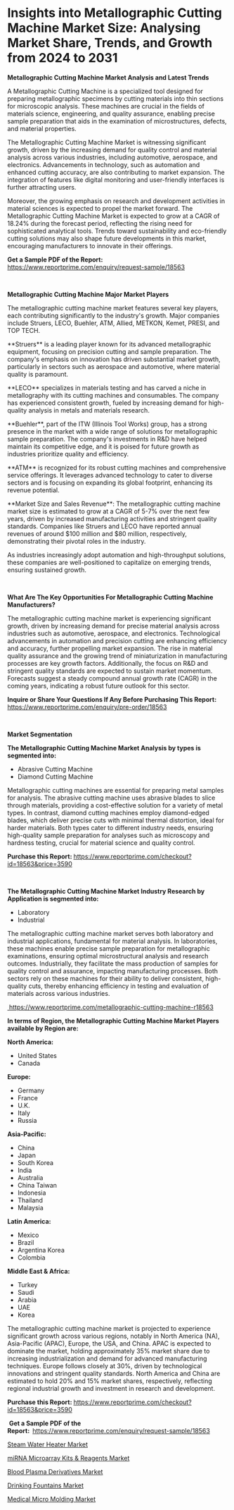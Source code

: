 <p><h1>Insights into Metallographic Cutting Machine Market Size: Analysing Market Share, Trends, and Growth from 2024 to 2031</h1></p><p><strong>Metallographic Cutting Machine Market Analysis and Latest Trends</strong></p>
<p><p>A Metallographic Cutting Machine is a specialized tool designed for preparing metallographic specimens by cutting materials into thin sections for microscopic analysis. These machines are crucial in the fields of materials science, engineering, and quality assurance, enabling precise sample preparation that aids in the examination of microstructures, defects, and material properties.</p><p>The Metallographic Cutting Machine Market is witnessing significant growth, driven by the increasing demand for quality control and material analysis across various industries, including automotive, aerospace, and electronics. Advancements in technology, such as automation and enhanced cutting accuracy, are also contributing to market expansion. The integration of features like digital monitoring and user-friendly interfaces is further attracting users.</p><p>Moreover, the growing emphasis on research and development activities in material sciences is expected to propel the market forward. The Metallographic Cutting Machine Market is expected to grow at a CAGR of 18.24% during the forecast period, reflecting the rising need for sophisticated analytical tools. Trends toward sustainability and eco-friendly cutting solutions may also shape future developments in this market, encouraging manufacturers to innovate in their offerings.</p></p>
<p><strong>Get a Sample PDF of the Report:&nbsp;</strong> <a href="https://www.reportprime.com/enquiry/request-sample/18563?utm_campaign=24&utm_medium=2&utm_source=Github&utm_content=ia&utm_term=21112024&utm_id=metallographic-cutting-machine">https://www.reportprime.com/enquiry/request-sample/18563</a></p>
<p>&nbsp;</p>
<p><strong>Metallographic Cutting Machine Major Market Players</strong></p>
<p><p>The metallographic cutting machine market features several key players, each contributing significantly to the industry's growth. Major companies include Struers, LECO, Buehler, ATM, Allied, METKON, Kemet, PRESI, and TOP TECH.</p><p>**Struers** is a leading player known for its advanced metallographic equipment, focusing on precision cutting and sample preparation. The company's emphasis on innovation has driven substantial market growth, particularly in sectors such as aerospace and automotive, where material quality is paramount. </p><p>**LECO** specializes in materials testing and has carved a niche in metallography with its cutting machines and consumables. The company has experienced consistent growth, fueled by increasing demand for high-quality analysis in metals and materials research.</p><p>**Buehler**, part of the ITW (Illinois Tool Works) group, has a strong presence in the market with a wide range of solutions for metallographic sample preparation. The company's investments in R&D have helped maintain its competitive edge, and it is poised for future growth as industries prioritize quality and efficiency.</p><p>**ATM** is recognized for its robust cutting machines and comprehensive service offerings. It leverages advanced technology to cater to diverse sectors and is focusing on expanding its global footprint, enhancing its revenue potential.</p><p>**Market Size and Sales Revenue**: The metallographic cutting machine market size is estimated to grow at a CAGR of 5-7% over the next few years, driven by increased manufacturing activities and stringent quality standards. Companies like Struers and LECO have reported annual revenues of around $100 million and $80 million, respectively, demonstrating their pivotal roles in the industry. </p><p>As industries increasingly adopt automation and high-throughput solutions, these companies are well-positioned to capitalize on emerging trends, ensuring sustained growth.</p></p>
<p>&nbsp;</p>
<p><strong>What Are The Key Opportunities For Metallographic Cutting Machine Manufacturers?</strong></p>
<p><p>The metallographic cutting machine market is experiencing significant growth, driven by increasing demand for precise material analysis across industries such as automotive, aerospace, and electronics. Technological advancements in automation and precision cutting are enhancing efficiency and accuracy, further propelling market expansion. The rise in material quality assurance and the growing trend of miniaturization in manufacturing processes are key growth factors. Additionally, the focus on R&D and stringent quality standards are expected to sustain market momentum. Forecasts suggest a steady compound annual growth rate (CAGR) in the coming years, indicating a robust future outlook for this sector.</p></p>
<p><strong>Inquire or Share Your Questions If Any Before Purchasing This Report:</strong> <a href="https://www.reportprime.com/enquiry/pre-order/18563?utm_campaign=24&utm_medium=2&utm_source=Github&utm_content=ia&utm_term=21112024&utm_id=metallographic-cutting-machine">https://www.reportprime.com/enquiry/pre-order/18563</a></p>
<p>&nbsp;</p>
<p><strong>Market Segmentation</strong></p>
<p><strong>The Metallographic Cutting Machine Market Analysis by types is segmented into:</strong></p>
<p><ul><li>Abrasive Cutting Machine</li><li>Diamond Cutting Machine</li></ul></p>
<p><p>Metallographic cutting machines are essential for preparing metal samples for analysis. The abrasive cutting machine uses abrasive blades to slice through materials, providing a cost-effective solution for a variety of metal types. In contrast, diamond cutting machines employ diamond-edged blades, which deliver precise cuts with minimal thermal distortion, ideal for harder materials. Both types cater to different industry needs, ensuring high-quality sample preparation for analyses such as microscopy and hardness testing, crucial for material science and quality control.</p></p>
<p><strong>Purchase this Report:&nbsp;</strong><a href="https://www.reportprime.com/checkout?id=18563&price=3590&utm_campaign=24&utm_medium=2&utm_source=Github&utm_content=ia&utm_term=21112024&utm_id=metallographic-cutting-machine">https://www.reportprime.com/checkout?id=18563&price=3590</a></p>
<p>&nbsp;</p>
<p><strong>The Metallographic Cutting Machine Market Industry Research by Application is segmented into:</strong></p>
<p><ul><li>Laboratory</li><li>Industrial</li></ul></p>
<p><p>The metallographic cutting machine market serves both laboratory and industrial applications, fundamental for material analysis. In laboratories, these machines enable precise sample preparation for metallographic examinations, ensuring optimal microstructural analysis and research outcomes. Industrially, they facilitate the mass production of samples for quality control and assurance, impacting manufacturing processes. Both sectors rely on these machines for their ability to deliver consistent, high-quality cuts, thereby enhancing efficiency in testing and evaluation of materials across various industries.</p></p>
<p><a href="https://www.reportprime.com/metallographic-cutting-machine-r18563?utm_campaign=24&utm_medium=2&utm_source=Github&utm_content=ia&utm_term=21112024&utm_id=metallographic-cutting-machine">&nbsp;https://www.reportprime.com/metallographic-cutting-machine-r18563</a></p>
<p><strong>In terms of Region, the Metallographic Cutting Machine Market Players available by Region are:</strong></p>
<p>
    <p> <strong> North America: </strong>
        <ul>
            <li>United States</li>
            <li>Canada</li>
        </ul>
        </p> 
    <p> <strong> Europe: </strong>
        <ul>
            <li>Germany</li>
            <li>France</li>
            <li>U.K.</li>
            <li>Italy</li>
            <li>Russia</li>
        </ul>
        </p> 
    <p> <strong> Asia-Pacific: </strong>
        <ul>
            <li>China</li>
            <li>Japan</li>
            <li>South Korea</li>
            <li>India</li>
            <li>Australia</li>
            <li>China Taiwan</li>
            <li>Indonesia</li>
            <li>Thailand</li>
            <li>Malaysia</li>
        </ul>
        </p> 
    <p> <strong> Latin America: </strong>
        <ul>
            <li>Mexico</li>
            <li>Brazil</li>
            <li>Argentina Korea</li>
            <li>Colombia</li>
        </ul>
        </p> 
    <p> <strong> Middle East & Africa: </strong>
        <ul>
            <li>Turkey</li>
            <li>Saudi</li>
            <li>Arabia</li>
            <li>UAE</li>
            <li>Korea</li>
        </ul>
    </p>
    </p>
<p><p>The metallographic cutting machine market is projected to experience significant growth across various regions, notably in North America (NA), Asia-Pacific (APAC), Europe, the USA, and China. APAC is expected to dominate the market, holding approximately 35% market share due to increasing industrialization and demand for advanced manufacturing techniques. Europe follows closely at 30%, driven by technological innovations and stringent quality standards. North America and China are estimated to hold 20% and 15% market shares, respectively, reflecting regional industrial growth and investment in research and development.</p></p>
<p><strong>Purchase this Report: </strong><a href="https://www.reportprime.com/checkout?id=18563&price=3590&utm_campaign=24&utm_medium=2&utm_source=Github&utm_content=ia&utm_term=21112024&utm_id=metallographic-cutting-machine">https://www.reportprime.com/checkout?id=18563&price=3590</a></p>
<p>&nbsp;<strong>Get a Sample PDF of the Report:&nbsp;&nbsp;</strong><a href="https://www.reportprime.com/enquiry/request-sample/18563?utm_campaign=24&utm_medium=2&utm_source=Github&utm_content=ia&utm_term=21112024&utm_id=metallographic-cutting-machine">https://www.reportprime.com/enquiry/request-sample/18563</a></p>
<p><strong></strong></p>
<p><p><a href="https://github.com/YashRP12/Market-Research-Report-List-6/blob/main/steam-water-heater-market.md?utm_campaign=24&utm_medium=2&utm_source=Github&utm_content=ia&utm_term=21112024&utm_id=metallographic-cutting-machine">Steam Water Heater Market</a></p><p><a href="https://issuu.com/reportprime-2/docs/mirna-microarray-kits-reagents-mark_b55833230c6820?utm_campaign=24&utm_medium=2&utm_source=Github&utm_content=ia&utm_term=21112024&utm_id=metallographic-cutting-machine">miRNA Microarray Kits & Reagents Market</a></p><p><a href="https://issuu.com/reportprime-2/docs/blood-plasma-derivatives-market-siz_d4de090c9d54f3?utm_campaign=24&utm_medium=2&utm_source=Github&utm_content=ia&utm_term=21112024&utm_id=metallographic-cutting-machine">Blood Plasma Derivatives Market</a></p><p><a href="https://github.com/JosephineMcguire65/Market-Research-Report-List-1/blob/main/drinking-fountains-market.md?utm_campaign=24&utm_medium=2&utm_source=Github&utm_content=ia&utm_term=21112024&utm_id=metallographic-cutting-machine">Drinking Fountains Market</a></p><p><a href="https://www.linkedin.com/pulse/medical-micro-molding-market-report-projected-112-kjpjf?utm_campaign=24&utm_medium=2&utm_source=Github&utm_content=ia&utm_term=21112024&utm_id=metallographic-cutting-machine">Medical Micro Molding Market</a></p></p>